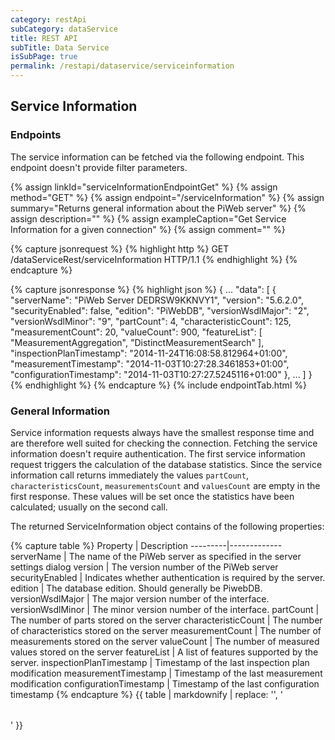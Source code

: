 ```yaml
---
category: restApi
subCategory: dataService
title: REST API
subTitle: Data Service
isSubPage: true
permalink: /restapi/dataservice/serviceinformation
---
```


## Service Information

### Endpoints

The service information can be fetched via the following endpoint. This endpoint doesn't provide filter parameters.

{% assign linkId="serviceInformationEndpointGet" %}
{% assign method="GET" %}
{% assign endpoint="/serviceInformation" %}
{% assign summary="Returns general information about the PiWeb server" %}
{% assign description="" %}
{% assign exampleCaption="Get Service Information for a given connection" %}
{% assign comment="" %}

{% capture jsonrequest %}
{% highlight http %}
GET /dataServiceRest/serviceInformation HTTP/1.1
{% endhighlight %}
{% endcapture %}

{% capture jsonresponse %}
{% highlight json %}
{
   ...
   "data":
   [
       {
          "serverName": "PiWeb Server DEDRSW9KKNVY1",
          "version": "5.6.2.0",
          "securityEnabled": false,
          "edition": "PiWebDB",
          "versionWsdlMajor": "2",
          "versionWsdlMinor": "9",
          "partCount": 4,
          "characteristicCount": 125,
          "measurementCount": 20,
          "valueCount": 900,
          "featureList":
          [
             "MeasurementAggregation",
            "DistinctMeasurementSearch"
          ],
          "inspectionPlanTimestamp": "2014-11-24T16:08:58.812964+01:00",
          "measurementTimestamp": "2014-11-03T10:27:28.3461853+01:00",
          "configurationTimestamp": "2014-11-03T10:27:27.5245116+01:00"
       },
       ...
   ]
}
{% endhighlight %}
{% endcapture %}
{% include endpointTab.html %}

### General Information

Service information requests always have the smallest response time and are therefore well suited for checking the connection. Fetching the service information doesn't require authentication.
The first service information request triggers the calculation of the database statistics. Since the service information call returns immediately the values ```partCount```, ```characteristicsCount```, ```measurementsCount``` and ```valuesCount``` are empty in the first response. These values will be set once the statistics have been calculated; usually on the second call.

The returned ServiceInformation object contains of the following properties:

{% capture table %}
Property | Description
---------|-------------
serverName | The name of the PiWeb server as specified in the server settings dialog
version | The version number of the PiWeb server
securityEnabled | Indicates whether authentication is required by the server.
edition | The database edition. Should generally be PiwebDB.
versionWsdlMajor | The major version number of the interface.
versionWsdlMinor | The minor version number of the interface.
partCount | The number of parts stored on the server
characteristicCount | The number of characteristics stored on the server
measurementCount | The number of measurements stored on the server
valueCount | The number of measured values stored on the server
featureList | A list of features supported by the server.
inspectionPlanTimestamp | Timestamp of the last inspection plan modification
measurementTimestamp | Timestamp of the last measurement modification
configurationTimestamp | Timestamp of the last configuration timestamp
{% endcapture %}
{{ table | markdownify | replace: '<table>', '<table class="table table-hover">' }}
